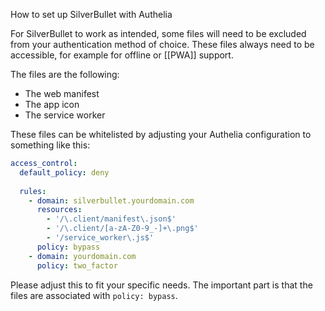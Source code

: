 How to set up SilverBullet with Authelia

For SilverBullet to work as intended, some files will need to be excluded from your authentication method of choice. These files always need to be accessible, for example for offline or [[PWA]] support.

The files are the following:
- The web manifest
- The app icon
- The service worker

These files can be whitelisted by adjusting your Authelia configuration to something like this:

```yaml
access_control:
  default_policy: deny
  
  rules:
    - domain: silverbullet.yourdomain.com
      resources:
        - '/\.client/manifest\.json$'
        - '/\.client/[a-zA-Z0-9_-]+\.png$'
        - '/service_worker\.js$'
      policy: bypass
    - domain: yourdomain.com
      policy: two_factor
```

Please adjust this to fit your specific needs. The important part is that the files are associated with `policy: bypass`.
